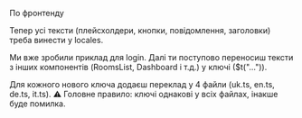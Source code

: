 По фронтенду

Тепер усі тексти (плейсхолдери, кнопки, повідомлення, заголовки) треба винести у locales.

Ми вже зробили приклад для login. Далі ти поступово переносиш тексти з інших компонентів (RoomsList, Dashboard і т.д.) у ключі ($t("...")).

Для кожного нового ключа додаєш переклад у 4 файли (uk.ts, en.ts, de.ts, it.ts).
⚠️ Головне правило: ключі однакові у всіх файлах, інакше буде помилка.
